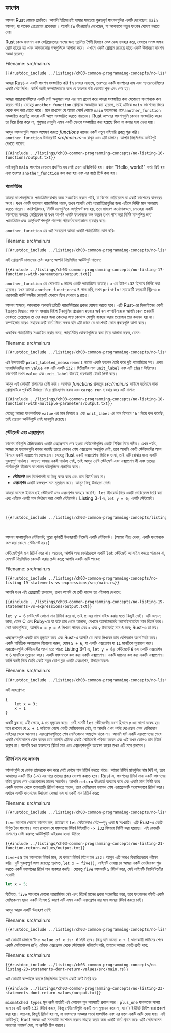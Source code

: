 ## ফাংশন

ফাংশন Rust কোডে প্রচলিত। আপনি ইতিমধ্যেই ভাষার সবচেয়ে গুরুত্বপূর্ণ ফাংশনগুলির একটি দেখেছেন: `main` ফাংশন, যা অনেক প্রোগ্রামের প্রবেশদ্বার। আপনি `fn` কীওয়ার্ডও দেখেছেন, যা আপনাকে নতুন ফাংশন ঘোষণা করতে দেয়।

Rust কোড ফাংশন এবং ভেরিয়েবলের নামের জন্য প্রচলিত শৈলী হিসাবে _স্নেক কেস_ ব্যবহার করে, যেখানে সমস্ত অক্ষর ছোট হাতের হয় এবং আন্ডারস্কোর শব্দগুলিকে আলাদা করে। এখানে একটি প্রোগ্রাম রয়েছে যাতে একটি উদাহরণ ফাংশন সংজ্ঞা রয়েছে:

<span class="filename">Filename: src/main.rs</span>

```rust
{{#rustdoc_include ../listings/ch03-common-programming-concepts/no-listing-16-functions/src/main.rs}}
```

আমরা Rust-এ একটি ফাংশন সংজ্ঞায়িত করি `fn` লেখার মাধ্যমে, তারপরে একটি ফাংশনের নাম এবং প্যারেনথেসিসের একটি সেট লিখি। কার্লি বন্ধনী কম্পাইলারকে বলে যে ফাংশন বডি কোথায় শুরু এবং শেষ হয়।

আমরা প্যারেনথেসিসের একটি সেট অনুসরণ করে এর নাম প্রবেশ করে আমরা সংজ্ঞায়িত করা যেকোনো ফাংশনকে কল করতে পারি। যেহেতু `another_function` প্রোগ্রামে সংজ্ঞায়িত করা হয়েছে, তাই এটিকে `main` ফাংশনের ভিতর থেকে কল করা যেতে পারে। মনে রাখবেন যে আমরা সোর্স কোডে `main` ফাংশনের _পরে_ `another_function` সংজ্ঞায়িত করেছি; আমরা এটি আগে সংজ্ঞায়িত করতে পারতাম। Rust আপনার ফাংশনগুলি কোথায় সংজ্ঞায়িত করেন তা নিয়ে চিন্তা করে না, শুধুমাত্র সেগুলি এমন একটি স্কোপে সংজ্ঞায়িত করা হয়েছে কিনা যা কলার দ্বারা দেখা যায়।

আসুন ফাংশনগুলি আরও অন্বেষণ করতে _functions_ নামের একটি নতুন বাইনারি প্রকল্প শুরু করি। `another_function` উদাহরণটি _src/main.rs_-এ রাখুন এবং এটি চালান। আপনি নিম্নলিখিত আউটপুট দেখতে পাবেন:

```console
{{#include ../listings/ch03-common-programming-concepts/no-listing-16-functions/output.txt}}
```

লাইনগুলি `main` ফাংশনে যেভাবে প্রদর্শিত হয় সেই ক্রমে এক্সিকিউট হয়। প্রথমে "Hello, world!" বার্তা প্রিন্ট হয় এবং তারপর `another_function` কল করা হয় এবং এর বার্তা প্রিন্ট করা হয়।

### প্যারামিটার

আমরা ফাংশনগুলিকে _প্যারামিটার_ রাখার জন্য সংজ্ঞায়িত করতে পারি, যা বিশেষ ভেরিয়েবল যা একটি ফাংশনের স্বাক্ষরের অংশ। যখন একটি ফাংশনে প্যারামিটার থাকে, তখন আপনি সেই প্যারামিটারগুলির জন্য এটিকে নির্দিষ্ট মান সরবরাহ করতে পারেন। কারিগরিভাবে, নির্দিষ্ট মানগুলিকে _আর্গুমেন্ট_ বলা হয়, তবে সাধারণ কথোপকথনে, লোকেরা একটি ফাংশনের সংজ্ঞায় ভেরিয়েবল বা যখন আপনি একটি ফাংশনকে কল করেন তখন পাস করা নির্দিষ্ট মানগুলির জন্য _প্যারামিটার_ এবং _আর্গুমেন্ট_ শব্দগুলি পরস্পর পরিবর্তনযোগ্যভাবে ব্যবহার করে।

`another_function` এর এই সংস্করণে আমরা একটি প্যারামিটার যোগ করি:

<span class="filename">Filename: src/main.rs</span>

```rust
{{#rustdoc_include ../listings/ch03-common-programming-concepts/no-listing-17-functions-with-parameters/src/main.rs}}
```

এই প্রোগ্রামটি চালানোর চেষ্টা করুন; আপনি নিম্নলিখিত আউটপুট পাবেন:

```console
{{#include ../listings/ch03-common-programming-concepts/no-listing-17-functions-with-parameters/output.txt}}
```

`another_function` এর ঘোষণায় `x` নামের একটি প্যারামিটার রয়েছে। `x` এর টাইপ `i32` হিসাবে নির্দিষ্ট করা হয়েছে। যখন আমরা `another_function`-এ `5` পাস করি, তখন `println!` ম্যাক্রোটি ফরম্যাট স্ট্রিং-এ `x` ধারণকারী কার্লি বন্ধনীর জোড়াটি যেখানে ছিল সেখানে `5` রাখে।

ফাংশন স্বাক্ষরে, আপনাকে _অবশ্যই_ প্রতিটি প্যারামিটারের প্রকার ঘোষণা করতে হবে। এটি Rust-এর ডিজাইনের একটি ইচ্ছাকৃত সিদ্ধান্ত: ফাংশন সংজ্ঞায় টাইপ টীকাগুলির প্রয়োজন হওয়ার অর্থ হল কম্পাইলারকে আপনি কোন প্রকারটি বোঝাতে চেয়েছেন তা বের করার জন্য কোডের অন্য কোথাও সেগুলি ব্যবহার করার প্রয়োজন প্রায় কখনও হয় না। কম্পাইলার আরও সহায়ক ত্রুটি বার্তা দিতে সক্ষম যদি এটি জানে যে ফাংশনটি কোন প্রকারগুলি আশা করে।

একাধিক প্যারামিটার সংজ্ঞায়িত করার সময়, প্যারামিটার ঘোষণাগুলিকে কমা দিয়ে আলাদা করুন, যেমন:

<span class="filename">Filename: src/main.rs</span>

```rust
{{#rustdoc_include ../listings/ch03-common-programming-concepts/no-listing-18-functions-with-multiple-parameters/src/main.rs}}
```

এই উদাহরণটি `print_labeled_measurement` নামের একটি ফাংশন তৈরি করে দুটি প্যারামিটার সহ। প্রথম প্যারামিটারটির নাম `value` এবং এটি একটি `i32`। দ্বিতীয়টির নাম `unit_label` এবং এটি `char` টাইপের। ফাংশনটি তখন `value` এবং `unit_label` উভয়ই ধারণকারী টেক্সট প্রিন্ট করে।

আসুন এই কোডটি চালানোর চেষ্টা করি। আপনার _functions_ প্রকল্পের _src/main.rs_ ফাইলে বর্তমানে থাকা প্রোগ্রামটিকে পূর্ববর্তী উদাহরণ দিয়ে প্রতিস্থাপন করুন এবং `cargo run` ব্যবহার করে এটি চালান:

```console
{{#include ../listings/ch03-common-programming-concepts/no-listing-18-functions-with-multiple-parameters/output.txt}}
```

যেহেতু আমরা ফাংশনটিকে `value` এর মান হিসাবে `5` এবং `unit_label` এর মান হিসাবে `'h'` দিয়ে কল করেছি, তাই প্রোগ্রাম আউটপুটে সেই মানগুলি রয়েছে।

### স্টেটমেন্ট এবং এক্সপ্রেশন

ফাংশন বডিগুলি ঐচ্ছিকভাবে একটি এক্সপ্রেশনে শেষ হওয়া স্টেটমেন্টগুলির একটি সিরিজ দিয়ে গঠিত। এখন পর্যন্ত, আমরা যে ফাংশনগুলি কভার করেছি তাতে কোনও শেষ এক্সপ্রেশন অন্তর্ভুক্ত নেই, তবে আপনি একটি স্টেটমেন্টের অংশ হিসাবে একটি এক্সপ্রেশন দেখেছেন। যেহেতু Rust একটি এক্সপ্রেশন-ভিত্তিক ভাষা, তাই এটি বোঝার জন্য একটি গুরুত্বপূর্ণ পার্থক্য। অন্যান্য ভাষার একই পার্থক্য নেই, তাই আসুন দেখি স্টেটমেন্ট এবং এক্সপ্রেশন কী এবং তাদের পার্থক্যগুলি কীভাবে ফাংশনের বডিগুলিকে প্রভাবিত করে।

- **স্টেটমেন্ট** হল নির্দেশাবলী যা কিছু কাজ করে এবং মান রিটার্ন করে না।
- **এক্সপ্রেশন** একটি ফলস্বরূপ মান মূল্যায়ন করে। আসুন কিছু উদাহরণ দেখি।

আমরা আসলে ইতিমধ্যেই স্টেটমেন্ট এবং এক্সপ্রেশন ব্যবহার করেছি। `let` কীওয়ার্ড দিয়ে একটি ভেরিয়েবল তৈরি করা এবং এটিকে একটি মান নির্ধারণ করা একটি স্টেটমেন্ট। Listing 3-1 এ, `let y = 6;` একটি স্টেটমেন্ট।

<Listing number="3-1" file-name="src/main.rs" caption="একটি স্টেটমেন্ট ধারণকারী একটি `main` ফাংশন ঘোষণা">

```rust
{{#rustdoc_include ../listings/ch03-common-programming-concepts/listing-03-01/src/main.rs}}
```

</Listing>

ফাংশন সংজ্ঞাগুলিও স্টেটমেন্ট; পুরো পূর্ববর্তী উদাহরণটি নিজেই একটি স্টেটমেন্ট। (আমরা নীচে দেখব, একটি ফাংশনকে _কল_ করা কোনো স্টেটমেন্ট নয়।)

স্টেটমেন্টগুলি মান রিটার্ন করে না। অতএব, আপনি অন্য ভেরিয়েবলে একটি `let` স্টেটমেন্ট অ্যাসাইন করতে পারবেন না, যেমনটি নিম্নলিখিত কোডটি করার চেষ্টা করে; আপনি একটি ত্রুটি পাবেন:

<span class="filename">Filename: src/main.rs</span>

```rust,ignore,does_not_compile
{{#rustdoc_include ../listings/ch03-common-programming-concepts/no-listing-19-statements-vs-expressions/src/main.rs}}
```

আপনি যখন এই প্রোগ্রামটি চালাবেন, তখন আপনি যে ত্রুটি পাবেন তা এইরকম দেখাবে:

```console
{{#include ../listings/ch03-common-programming-concepts/no-listing-19-statements-vs-expressions/output.txt}}
```

`let y = 6` স্টেটমেন্ট কোনো মান রিটার্ন করে না, তাই `x`-এর সাথে বাইন্ড করার মতো কিছুই নেই। এটি অন্যান্য ভাষা, যেমন C এবং Ruby-তে যা ঘটে তার থেকে আলাদা, যেখানে অ্যাসাইনমেন্ট অ্যাসাইনমেন্টের মান রিটার্ন করে। সেই ভাষাগুলিতে, আপনি `x = y = 6` লিখতে পারেন এবং `x` এবং `y` উভয়েরই মান `6` হবে; Rust-এ তা নয়।

এক্সপ্রেশনগুলি একটি মান মূল্যায়ন করে এবং Rust-এ আপনি যে কোড লিখবেন তার বেশিরভাগ অংশ তৈরি করে। একটি গাণিতিক অপারেশন বিবেচনা করুন, যেমন `5 + 6`, যা একটি এক্সপ্রেশন যা `11` মানটিকে মূল্যায়ন করে। এক্সপ্রেশনগুলি স্টেটমেন্টের অংশ হতে পারে: Listing 3-1 এ, `let y = 6;` স্টেটমেন্টে `6` হল একটি এক্সপ্রেশন যা `6` মানটিকে মূল্যায়ন করে। একটি ফাংশনকে কল করা একটি এক্সপ্রেশন। একটি ম্যাক্রো কল করা একটি এক্সপ্রেশন। কার্লি বন্ধনী দিয়ে তৈরি একটি নতুন স্কোপ ব্লক একটি এক্সপ্রেশন, উদাহরণস্বরূপ:

<span class="filename">Filename: src/main.rs</span>

```rust
{{#rustdoc_include ../listings/ch03-common-programming-concepts/no-listing-20-blocks-are-expressions/src/main.rs}}
```

এই এক্সপ্রেশন:

```rust,ignore
{
    let x = 3;
    x + 1
}
```

একটি ব্লক যা, এই ক্ষেত্রে, `4` তে মূল্যায়ন করে। সেই মানটি `let` স্টেটমেন্টের অংশ হিসাবে `y` এর সাথে আবদ্ধ হয়। মনে রাখবেন যে `x + 1` লাইনের শেষে একটি সেমিকোলন নেই, যা আপনি এখন পর্যন্ত দেখেছেন এমন বেশিরভাগ লাইনের থেকে আলাদা। এক্সপ্রেশনগুলিতে শেষ সেমিকোলন অন্তর্ভুক্ত থাকে না। আপনি যদি একটি এক্সপ্রেশনের শেষে একটি সেমিকোলন যোগ করেন তবে আপনি এটিকে একটি স্টেটমেন্টে পরিণত করেন এবং এটি তখন কোনও মান রিটার্ন করবে না। আপনি যখন ফাংশনের রিটার্ন মান এবং এক্সপ্রেশনগুলি অন্বেষণ করেন তখন এটি মনে রাখবেন।

### রিটার্ন মান সহ ফাংশন

ফাংশনগুলি যে কোড তাদেরকে কল করে সেই কোডে মান রিটার্ন করতে পারে। আমরা রিটার্ন মানগুলির নাম দিই না, তবে আমাদের একটি তীর (`->`) এর পরে তাদের প্রকার ঘোষণা করতে হবে। Rust এ, ফাংশনের রিটার্ন মান একটি ফাংশনের বডির ব্লকের শেষ এক্সপ্রেশনের মানের সমার্থক। আপনি `return` কীওয়ার্ড ব্যবহার করে এবং একটি মান নির্দিষ্ট করে একটি ফাংশন থেকে তাড়াতাড়ি রিটার্ন করতে পারেন, তবে বেশিরভাগ ফাংশন শেষ এক্সপ্রেশনটি পরোক্ষভাবে রিটার্ন করে। এখানে একটি ফাংশনের উদাহরণ দেওয়া হল যা একটি মান রিটার্ন করে:

<span class="filename">Filename: src/main.rs</span>

```rust
{{#rustdoc_include ../listings/ch03-common-programming-concepts/no-listing-21-function-return-values/src/main.rs}}
```

`five` ফাংশনে কোনো ফাংশন কল, ম্যাক্রো বা `let` স্টেটমেন্টও নেই—শুধু একা `5` সংখ্যাটি। এটি Rust-এ একটি নিখুঁত বৈধ ফাংশন। মনে রাখবেন যে ফাংশনের রিটার্ন টাইপটিও `-> i32` হিসাবে নির্দিষ্ট করা হয়েছে। এই কোডটি চালানোর চেষ্টা করুন; আউটপুটটি এইরকম হওয়া উচিত:

```console
{{#include ../listings/ch03-common-programming-concepts/no-listing-21-function-return-values/output.txt}}
```

`five`-এ `5` হল ফাংশনের রিটার্ন মান, যে কারণে রিটার্ন টাইপ হল `i32`। আসুন এটি আরও বিস্তারিতভাবে পরীক্ষা করি। দুটি গুরুত্বপূর্ণ অংশ রয়েছে: প্রথমত, `let x = five();` লাইনটি দেখায় যে আমরা একটি ভেরিয়েবল শুরু করতে একটি ফাংশনের রিটার্ন মান ব্যবহার করছি। যেহেতু `five` ফাংশনটি `5` রিটার্ন করে, সেই লাইনটি নিম্নলিখিতটির মতোই:

```rust
let x = 5;
```

দ্বিতীয়ত, `five` ফাংশনে কোনো প্যারামিটার নেই এবং রিটার্ন মানের প্রকার সংজ্ঞায়িত করে, তবে ফাংশনের বডিটি একটি সেমিকোলন ছাড়া একটি নিঃসঙ্গ `5` কারণ এটি এমন একটি এক্সপ্রেশন যার মান আমরা রিটার্ন করতে চাই।

আসুন আরও একটি উদাহরণ দেখি:

<span class="filename">Filename: src/main.rs</span>

```rust
{{#rustdoc_include ../listings/ch03-common-programming-concepts/no-listing-22-function-parameter-and-return/src/main.rs}}
```

এই কোডটি চালালে `The value of x is: 6` প্রিন্ট হবে। কিন্তু যদি আমরা `x + 1` ধারণকারী লাইনের শেষে একটি সেমিকোলন রাখি, এটিকে এক্সপ্রেশন থেকে স্টেটমেন্টে পরিবর্তন করি, তাহলে আমরা একটি ত্রুটি পাব:

<span class="filename">Filename: src/main.rs</span>

```rust,ignore,does_not_compile
{{#rustdoc_include ../listings/ch03-common-programming-concepts/no-listing-23-statements-dont-return-values/src/main.rs}}
```

এই কোডটি কম্পাইল করলে নিম্নলিখিত হিসাবে একটি ত্রুটি তৈরি হয়:

```console
{{#include ../listings/ch03-common-programming-concepts/no-listing-23-statements-dont-return-values/output.txt}}
```

`mismatched types` মূল ত্রুটি বার্তাটি এই কোডের মূল সমস্যাটি প্রকাশ করে। `plus_one` ফাংশনের সংজ্ঞা বলে যে এটি একটি `i32` রিটার্ন করবে, কিন্তু স্টেটমেন্টগুলি একটি মান মূল্যায়ন করে না, যা `()` ইউনিট টাইপ দ্বারা প্রকাশ করা হয়। অতএব, কিছুই রিটার্ন হয় না, যা ফাংশনের সংজ্ঞার সাথে সাংঘর্ষিক এবং এর ফলে একটি ত্রুটি দেখা যায়। এই আউটপুটে, Rust সম্ভবত এই সমস্যাটি সংশোধন করতে সাহায্য করার জন্য একটি বার্তা প্রদান করে: এটি সেমিকোলন সরানোর পরামর্শ দেয়, যা ত্রুটিটি ঠিক করবে।
